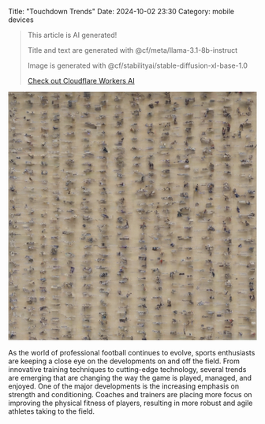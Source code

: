 Title: "Touchdown Trends"
Date: 2024-10-02 23:30
Category: mobile devices

> This article is AI generated!
> 
> Title and text are generated with @cf/meta/llama-3.1-8b-instruct
> 
> Image is generated with @cf/stabilityai/stable-diffusion-xl-base-1.0
> 
> [Check out Cloudflare Workers AI](https://developers.cloudflare.com/workers-ai/models/)


![Alt Text](images/2024-10-02-touchdown-trends.png)

As the world of professional football continues to evolve, sports enthusiasts are keeping a close eye on the developments on and off the field. From innovative training techniques to cutting-edge technology, several trends are emerging that are changing the way the game is played, managed, and enjoyed. One of the major developments is the increasing emphasis on strength and conditioning. Coaches and trainers are placing more focus on improving the physical fitness of players, resulting in more robust and agile athletes taking to the field.